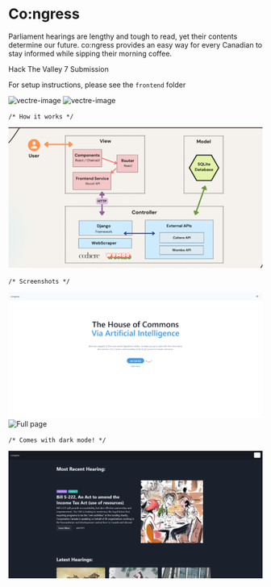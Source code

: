 # Co:ngress

Parliament hearings are lengthy and tough to read, yet their contents determine our future. co:ngress provides an easy way for every Canadian to stay informed while sipping their morning coffee.

Hack The Valley 7 Submission

For setup instructions, please see the `frontend` folder

<img width="820" alt="vectre-image" src="https://cdn.discordapp.com/attachments/1030527530639302741/1031203244766150667/5.png">
<img width="820" alt="vectre-image" src="https://cdn.discordapp.com/attachments/1030527530639302741/1031203263615352852/2323.png">

`/* How it works */`

![System architecture](https://github.com/serhatgktp/Hack-The-Valley-7/blob/main/screenshots/6.png)


`/* Screenshots */`

![Landing page](https://github.com/serhatgktp/Hack-The-Valley-7/blob/main/screenshots/1.png)
![Full page](https://github.com/serhatgktp/Hack-The-Valley-7/blob/main/screenshots/4.png)


``/* Comes with dark mode! */``

![Dark mode](https://github.com/serhatgktp/Hack-The-Valley-7/blob/main/screenshots/5.png)